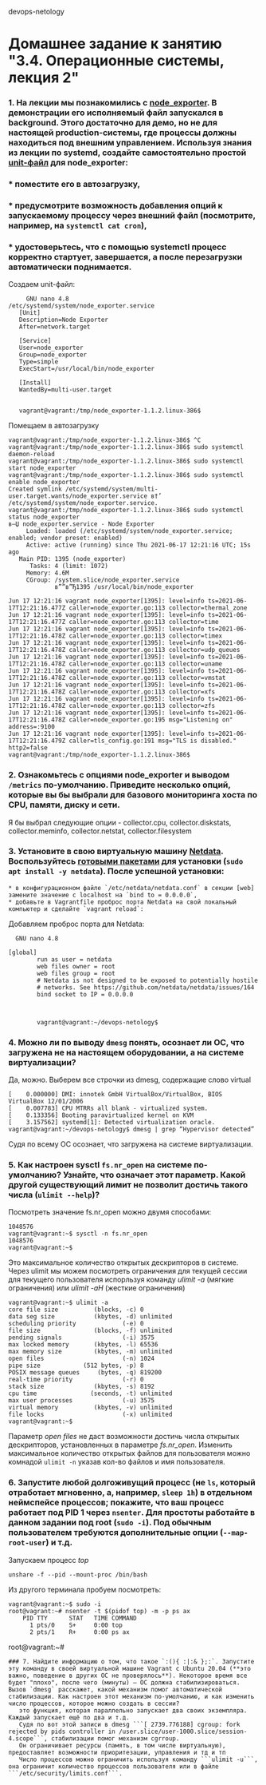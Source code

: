 devops-netology

# Домашнее задание к занятию "3.4. Операционные системы, лекция 2"

### 1. На лекции мы познакомились с [node_exporter](https://github.com/prometheus/node_exporter/releases). В демонстрации его исполняемый файл запускался в background. Этого достаточно для демо, но не для настоящей production-системы, где процессы должны находиться под внешним управлением. Используя знания из лекции по systemd, создайте самостоятельно простой [unit-файл](https://www.freedesktop.org/software/systemd/man/systemd.service.html) для node_exporter:
###   * поместите его в автозагрузку,
###   * предусмотрите возможность добавления опций к запускаемому процессу через внешний файл (посмотрите, например, на `systemctl cat cron`),
###   * удостоверьтесь, что с помощью systemctl процесс корректно стартует, завершается, а после перезагрузки автоматически поднимается.
   Создаем unit-файл:
```   vagrant@vagrant:/tmp/node_exporter-1.1.2.linux-386$ sudo nano /etc/systemd/system/node_exporter.service
     GNU nano 4.8                                                                    /etc/systemd/system/node_exporter.service                                                                              
   [Unit]
   Description=Node Exporter
   After=network.target

   [Service]
   User=node_exporter
   Group=node_exporter
   Type=simple
   ExecStart=/usr/local/bin/node_exporter

   [Install]
   WantedBy=multi-user.target
   

   vagrant@vagrant:/tmp/node_exporter-1.1.2.linux-386$
```
   Помещаем в автозагрузку
```vagrant@vagrant:/tmp/node_exporter-1.1.2.linux-386$ ^C
vagrant@vagrant:/tmp/node_exporter-1.1.2.linux-386$ ^C
vagrant@vagrant:/tmp/node_exporter-1.1.2.linux-386$ sudo systemctl daemon-reload
vagrant@vagrant:/tmp/node_exporter-1.1.2.linux-386$ sudo systemctl start node_exporter
vagrant@vagrant:/tmp/node_exporter-1.1.2.linux-386$ sudo systemctl enable node_exporter
Created symlink /etc/systemd/system/multi-user.target.wants/node_exporter.service в†’ /etc/systemd/system/node_exporter.service.
vagrant@vagrant:/tmp/node_exporter-1.1.2.linux-386$ sudo systemctl status node_exporter
в—Џ node_exporter.service - Node Exporter
     Loaded: loaded (/etc/systemd/system/node_exporter.service; enabled; vendor preset: enabled)
     Active: active (running) since Thu 2021-06-17 12:21:16 UTC; 15s ago
   Main PID: 1395 (node_exporter)
      Tasks: 4 (limit: 1072)
     Memory: 4.6M
     CGroup: /system.slice/node_exporter.service
             в””в”Ђ1395 /usr/local/bin/node_exporter

Jun 17 12:21:16 vagrant node_exporter[1395]: level=info ts=2021-06-17T12:21:16.477Z caller=node_exporter.go:113 collector=thermal_zone
Jun 17 12:21:16 vagrant node_exporter[1395]: level=info ts=2021-06-17T12:21:16.477Z caller=node_exporter.go:113 collector=time
Jun 17 12:21:16 vagrant node_exporter[1395]: level=info ts=2021-06-17T12:21:16.478Z caller=node_exporter.go:113 collector=timex
Jun 17 12:21:16 vagrant node_exporter[1395]: level=info ts=2021-06-17T12:21:16.478Z caller=node_exporter.go:113 collector=udp_queues
Jun 17 12:21:16 vagrant node_exporter[1395]: level=info ts=2021-06-17T12:21:16.478Z caller=node_exporter.go:113 collector=uname
Jun 17 12:21:16 vagrant node_exporter[1395]: level=info ts=2021-06-17T12:21:16.478Z caller=node_exporter.go:113 collector=vmstat
Jun 17 12:21:16 vagrant node_exporter[1395]: level=info ts=2021-06-17T12:21:16.478Z caller=node_exporter.go:113 collector=xfs
Jun 17 12:21:16 vagrant node_exporter[1395]: level=info ts=2021-06-17T12:21:16.478Z caller=node_exporter.go:113 collector=zfs
Jun 17 12:21:16 vagrant node_exporter[1395]: level=info ts=2021-06-17T12:21:16.478Z caller=node_exporter.go:195 msg="Listening on" address=:9100
Jun 17 12:21:16 vagrant node_exporter[1395]: level=info ts=2021-06-17T12:21:16.479Z caller=tls_config.go:191 msg="TLS is disabled." http2=false
vagrant@vagrant:/tmp/node_exporter-1.1.2.linux-386$
```

### 2. Ознакомьтесь с опциями node_exporter и выводом `/metrics` по-умолчанию. Приведите несколько опций, которые вы бы выбрали для базового мониторинга хоста по CPU, памяти, диску и сети.
   Я бы выбрал следующие опции - collector.cpu, сollector.diskstats, collector.meminfo, collector.netstat, collector.filesystem  


### 3. Установите в свою виртуальную машину [Netdata](https://github.com/netdata/netdata). Воспользуйтесь [готовыми пакетами](https://packagecloud.io/netdata/netdata/install) для установки (`sudo apt install -y netdata`). После успешной установки:
    * в конфигурационном файле `/etc/netdata/netdata.conf` в секции [web] замените значение с localhost на `bind to = 0.0.0.0`,
    * добавьте в Vagrantfile проброс порта Netdata на свой локальный компьютер и сделайте `vagrant reload`:

   Добавляем проброс порта для Netdata:
```vagrant@vagrant:~/devops-netology$ sudo nano /etc/netdata/netdata.conf
  GNU nano 4.8                                                                                        

[global]
        run as user = netdata
        web files owner = root
        web files group = root
        # Netdata is not designed to be exposed to potentially hostile
        # networks. See https://github.com/netdata/netdata/issues/164
        bind socket to IP = 0.0.0.0  



        vagrant@vagrant:~/devops-netology$

```

### 4. Можно ли по выводу `dmesg` понять, осознает ли ОС, что загружена не на настоящем оборудовании, а на системе виртуализации?
   Да, можно. Выберем все строчки из dmesg, содержащие слово virtual
```vagrant@vagrant:~/devops-netology$ dmesg | grep -i virtual
[    0.000000] DMI: innotek GmbH VirtualBox/VirtualBox, BIOS VirtualBox 12/01/2006
[    0.007783] CPU MTRRs all blank - virtualized system.
[    0.133356] Booting paravirtualized kernel on KVM
[    3.157562] systemd[1]: Detected virtualization oracle.
vagrant@vagrant:~/devops-netology$ dmesg | grep “Hypervisor detected”
```
Судя по всему ОС осознает, что загружена на системе виртуализации.

### 5. Как настроен sysctl `fs.nr_open` на системе по-умолчанию? Узнайте, что означает этот параметр. Какой другой существующий лимит не позволит достичь такого числа (`ulimit --help`)?
   Посмотреть значение fs.nr_open можно двумя способами:
```vagrant@vagrant:~$ cat /proc/sys/fs/nr_open
1048576
vagrant@vagrant:~$ sysctl -n fs.nr_open
1048576
vagrant@vagrant:~$ 
```
   Это максимальное количество открытых дескрипторов в системе.
   Через ulimit мы можем посмотреть ограничения для текущей сессии для текущего пользователя испорльзуя команду *ulimit -a* (мягкие ограничения) или *ulimit -aH* (жесткие ограничения)
```file locks                      (-x) unlimited
vagrant@vagrant:~$ ulimit -a
core file size          (blocks, -c) 0
data seg size           (kbytes, -d) unlimited
scheduling priority             (-e) 0
file size               (blocks, -f) unlimited
pending signals                 (-i) 3575
max locked memory       (kbytes, -l) 65536
max memory size         (kbytes, -m) unlimited
open files                      (-n) 1024
pipe size            (512 bytes, -p) 8
POSIX message queues     (bytes, -q) 819200
real-time priority              (-r) 0
stack size              (kbytes, -s) 8192
cpu time               (seconds, -t) unlimited
max user processes              (-u) 3575
virtual memory          (kbytes, -v) unlimited
file locks                      (-x) unlimited
vagrant@vagrant:~$
```
   Параметр *open files* не даст возможности достичь числа открытых дескрипторов, установленных в параметре *fs.nr_open*.
   Изменить максимальное количество открытых файлов для пользователя можно комнадой ```ulimit -n``` указав кол-во файлов и имя пользователя.
   
### 6. Запустите любой долгоживущий процесс (не `ls`, который отработает мгновенно, а, например, `sleep 1h`) в отдельном неймспейсе процессов; покажите, что ваш процесс работает под PID 1 через `nsenter`. Для простоты работайте в данном задании под root (`sudo -i`). Под обычным пользователем требуются дополнительные опции (`--map-root-user`) и т.д.
   Запускаем процесс *top*

```unshare -f --pid --mount-proc /bin/bash```

   Из другого терминала пробуем посмотреть:

```root@vagrant:~# lsns
vagrant@vagrant:~$ sudo -i
root@vagrant:~# nsenter -t $(pidof top) -m -p ps ax
    PID TTY      STAT   TIME COMMAND
      1 pts/0    S+     0:00 top
      2 pts/1    R+     0:00 ps ax
```
root@vagrant:~#    
```
### 7. Найдите информацию о том, что такое `:(){ :|:& };:`. Запустите эту команду в своей виртуальной машине Vagrant с Ubuntu 20.04 (**это важно, поведение в других ОС не проверялось**). Некоторое время все будет "плохо", после чего (минуты) – ОС должна стабилизироваться. Вызов `dmesg` расскажет, какой механизм помог автоматической стабилизации. Как настроен этот механизм по-умолчанию, и как изменить число процессов, которое можно создать в сессии?
   это функция, которая параллельно запускает два своих экземпляра. Каждый запускает ещё по два и т.д.
   Судя по вот этой записи в dmesg ```[ 2739.776188] cgroup: fork rejected by pids controller in /user.slice/user-1000.slice/session-4.scope```, стабилизации помог механизм cgrroup.
   Он ограничивает ресурсы (память, в том числе виртуальную), предоставляет возможности приоритезации, управления и тд и тп
   Число процессов можно ограничить используя команду ```ulimit -u```, она ограничит количество процессов пользователя или в файле ```/etc/security/limits.conf```.
